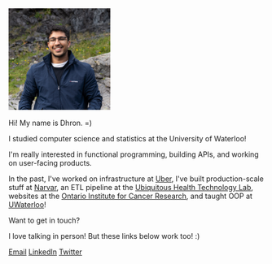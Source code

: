 <img class="id" src="dhron.jpg" width="200" height="200" />

Hi! My name is Dhron. =)

I studied computer science and statistics at the University of Waterloo!

I'm really interested in functional programming, building APIs, and working on user-facing products.

In the past, I've worked on infrastructure at [Uber](https://www.uber.com/info/atg/), I've built production-scale stuff at [Narvar](https://www.narvar.com), an ETL pipeline at the [Ubiquitous Health Technology Lab](https://uwaterloo.ca/ubiquitous-health-technology-lab/), websites at the [Ontario Institute for Cancer Research](https://oicr.on.ca/), and taught OOP at [UWaterloo](https://cs.uwaterloo.ca/)!

Want to get in touch?

I love talking in person! But these links below work too! :)

[Email](mailto:dhron.joshi@hotmail.com) [LinkedIn](http://www.linkedin.com/in/dhron)  [Twitter](http://www.twitter.com/dhronj)

